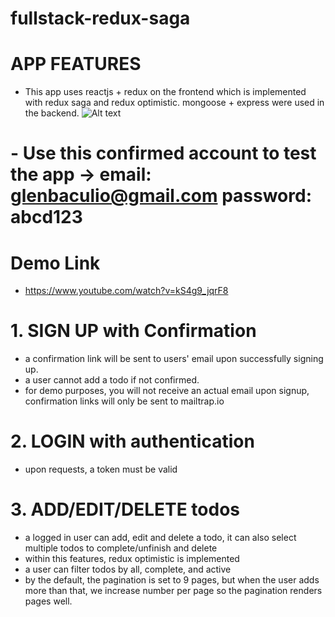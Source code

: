 # fullstack-redux-saga
 # APP FEATURES
 - This app uses reactjs + redux on the frontend which is implemented with redux saga and redux optimistic.
   mongoose + express were used in the backend.
![Alt text](https://i.imgur.com/aFvlWhw.png?raw=true "Optional Title")
 # - Use this confirmed account to test the app -> email: glenbaculio@gmail.com password: abcd123
 # Demo Link
 - https://www.youtube.com/watch?v=kS4g9_jqrF8
# 1. SIGN UP with Confirmation 
  - a confirmation link will be sent to users' email upon successfully signing up.
  - a user cannot add a todo if not confirmed.
  - for demo purposes, you will not receive an actual email upon signup, confirmation links will only be sent to mailtrap.io
  
# 2. LOGIN with authentication
 - upon requests, a token must be valid
 
# 3. ADD/EDIT/DELETE todos
  - a logged in user can add, edit and delete a todo, it can also select multiple todos to complete/unfinish and delete
  - within this features, redux optimistic is implemented
  - a user can filter todos by all, complete, and active
  - by the default, the pagination is set to 9 pages, but when the user adds more than that,
    we increase number per page so the pagination renders pages well.
